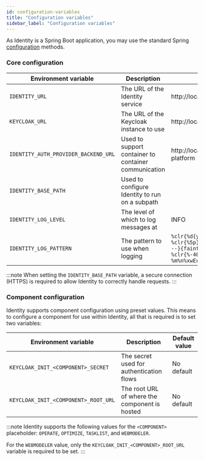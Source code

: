 ```yaml
---
id: configuration-variables
title: "Configuration variables"
sidebar_label: "Configuration variables"
---
```


As Identity is a Spring Boot application, you may use the standard
Spring [configuration](https://docs.spring.io/spring-boot/docs/current/reference/html/spring-boot-features.html#boot-features-external-config)
methods.

### Core configuration

| Environment variable                 | Description                                          | Default value                                                                                                                                                            |
| ------------------------------------ | ---------------------------------------------------- | ------------------------------------------------------------------------------------------------------------------------------------------------------------------------ |
| `IDENTITY_URL`                       | The URL of the Identity service                      | http://localhost:8080                                                                                                                                                    |
| `KEYCLOAK_URL`                       | The URL of the Keycloak instance to use              | http://localhost:18080/auth                                                                                                                                              |
| `IDENTITY_AUTH_PROVIDER_BACKEND_URL` | Used to support container to container communication | http://localhost:18080/auth/realms/camunda-platform                                                                                                                      |
| `IDENTITY_BASE_PATH`                 | Used to configure Identity to run on a subpath       |                                                                                                                                                                          |
| `IDENTITY_LOG_LEVEL`                 | The level of which to log messages at                | INFO                                                                                                                                                                     |
| `IDENTITY_LOG_PATTERN`               | The pattern to use when logging                      | `%clr{%d{yyyy-MM-dd HH:mm:ss.SSS}}{faint} %clr{%5p} %clr{${sys:PID}}{magenta} %clr{---}{faint} %clr{[%15.15t]}{faint} %clr{%-40.40c{1.}}{cyan} %clr{:}{faint} %m%n%xwEx` |

:::note
When setting the `IDENTITY_BASE_PATH` variable, a secure connection (HTTPS) is required to allow Identity to correctly handle requests.
:::

### Component configuration

Identity supports component configuration using preset values. This means to configure a
component for use within Identity, all that is required is to set two variables:

| Environment variable                 | Description                                   | Default value |
| ------------------------------------ | --------------------------------------------- | ------------- |
| `KEYCLOAK_INIT_<COMPONENT>_SECRET`   | The secret used for authentication flows      | No default    |
| `KEYCLOAK_INIT_<COMPONENT>_ROOT_URL` | The root URL of where the component is hosted | No default    |

:::note
Identity supports the following values for the `<COMPONENT>` placeholder: `OPERATE`, `OPTIMIZE`, `TASKLIST`, and `WEBMODELER`.

For the `WEBMODELER` value, only the `KEYCLOAK_INIT_<COMPONENT>_ROOT_URL` variable is required to be set.
:::
